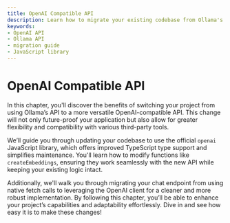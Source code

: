 ```yaml
---
title: OpenAI Compatible API
description: Learn how to migrate your existing codebase from Ollama's API to an OpenAI-compatible API, making it more flexible and future-proof.
keywords:
- OpenAI API
- Ollama API
- migration guide
- JavaScript library
---
```


# OpenAI Compatible API

In this chapter, you'll discover the benefits of switching your project from using Ollama’s API to a more versatile OpenAI-compatible API. This change will not only future-proof your application but also allow for greater flexibility and compatibility with various third-party tools.

We’ll guide you through updating your codebase to use the official `openai` JavaScript library, which offers improved TypeScript type support and simplifies maintenance. You'll learn how to modify functions like `createEmbeddings`, ensuring they work seamlessly with the new API while keeping your existing logic intact.

Additionally, we'll walk you through migrating your chat endpoint from using native fetch calls to leveraging the OpenAI client for a cleaner and more robust implementation. By following this chapter, you’ll be able to enhance your project’s capabilities and adaptability effortlessly. Dive in and see how easy it is to make these changes!